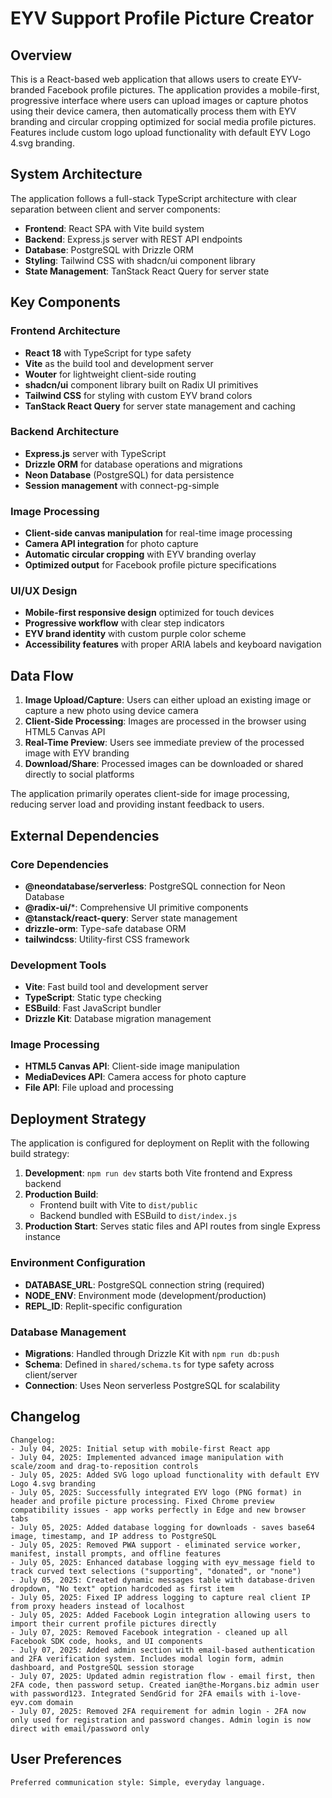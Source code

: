 # EYV Support Profile Picture Creator

## Overview

This is a React-based web application that allows users to create EYV-branded Facebook profile pictures. The application provides a mobile-first, progressive interface where users can upload images or capture photos using their device camera, then automatically process them with EYV branding and circular cropping optimized for social media profile pictures. Features include custom logo upload functionality with default EYV Logo 4.svg branding.

## System Architecture

The application follows a full-stack TypeScript architecture with clear separation between client and server components:

- **Frontend**: React SPA with Vite build system
- **Backend**: Express.js server with REST API endpoints
- **Database**: PostgreSQL with Drizzle ORM
- **Styling**: Tailwind CSS with shadcn/ui component library
- **State Management**: TanStack React Query for server state

## Key Components

### Frontend Architecture
- **React 18** with TypeScript for type safety
- **Vite** as the build tool and development server
- **Wouter** for lightweight client-side routing
- **shadcn/ui** component library built on Radix UI primitives
- **Tailwind CSS** for styling with custom EYV brand colors
- **TanStack React Query** for server state management and caching

### Backend Architecture
- **Express.js** server with TypeScript
- **Drizzle ORM** for database operations and migrations
- **Neon Database** (PostgreSQL) for data persistence
- **Session management** with connect-pg-simple

### Image Processing
- **Client-side canvas manipulation** for real-time image processing
- **Camera API integration** for photo capture
- **Automatic circular cropping** with EYV branding overlay
- **Optimized output** for Facebook profile picture specifications



### UI/UX Design
- **Mobile-first responsive design** optimized for touch devices
- **Progressive workflow** with clear step indicators
- **EYV brand identity** with custom purple color scheme
- **Accessibility features** with proper ARIA labels and keyboard navigation

## Data Flow

1. **Image Upload/Capture**: Users can either upload an existing image or capture a new photo using device camera
2. **Client-Side Processing**: Images are processed in the browser using HTML5 Canvas API
3. **Real-Time Preview**: Users see immediate preview of the processed image with EYV branding
4. **Download/Share**: Processed images can be downloaded or shared directly to social platforms

The application primarily operates client-side for image processing, reducing server load and providing instant feedback to users.

## External Dependencies

### Core Dependencies
- **@neondatabase/serverless**: PostgreSQL connection for Neon Database
- **@radix-ui/***: Comprehensive UI primitive components
- **@tanstack/react-query**: Server state management
- **drizzle-orm**: Type-safe database ORM
- **tailwindcss**: Utility-first CSS framework

### Development Tools
- **Vite**: Fast build tool and development server
- **TypeScript**: Static type checking
- **ESBuild**: Fast JavaScript bundler
- **Drizzle Kit**: Database migration management

### Image Processing
- **HTML5 Canvas API**: Client-side image manipulation
- **MediaDevices API**: Camera access for photo capture
- **File API**: File upload and processing

## Deployment Strategy

The application is configured for deployment on Replit with the following build strategy:

1. **Development**: `npm run dev` starts both Vite frontend and Express backend
2. **Production Build**: 
   - Frontend built with Vite to `dist/public`
   - Backend bundled with ESBuild to `dist/index.js`
3. **Production Start**: Serves static files and API routes from single Express instance

### Environment Configuration
- **DATABASE_URL**: PostgreSQL connection string (required)
- **NODE_ENV**: Environment mode (development/production)
- **REPL_ID**: Replit-specific configuration

### Database Management
- **Migrations**: Handled through Drizzle Kit with `npm run db:push`
- **Schema**: Defined in `shared/schema.ts` for type safety across client/server
- **Connection**: Uses Neon serverless PostgreSQL for scalability

## Changelog

```
Changelog:
- July 04, 2025: Initial setup with mobile-first React app
- July 04, 2025: Implemented advanced image manipulation with scale/zoom and drag-to-reposition controls
- July 05, 2025: Added SVG logo upload functionality with default EYV Logo 4.svg branding
- July 05, 2025: Successfully integrated EYV logo (PNG format) in header and profile picture processing. Fixed Chrome preview compatibility issues - app works perfectly in Edge and new browser tabs
- July 05, 2025: Added database logging for downloads - saves base64 image, timestamp, and IP address to PostgreSQL
- July 05, 2025: Removed PWA support - eliminated service worker, manifest, install prompts, and offline features
- July 05, 2025: Enhanced database logging with eyv_message field to track curved text selections ("supporting", "donated", or "none")
- July 05, 2025: Created dynamic messages table with database-driven dropdown, "No text" option hardcoded as first item
- July 05, 2025: Fixed IP address logging to capture real client IP from proxy headers instead of localhost
- July 05, 2025: Added Facebook Login integration allowing users to import their current profile pictures directly
- July 07, 2025: Removed Facebook integration - cleaned up all Facebook SDK code, hooks, and UI components
- July 07, 2025: Added admin section with email-based authentication and 2FA verification system. Includes modal login form, admin dashboard, and PostgreSQL session storage
- July 07, 2025: Updated admin registration flow - email first, then 2FA code, then password setup. Created ian@the-Morgans.biz admin user with password123. Integrated SendGrid for 2FA emails with i-love-eyv.com domain
- July 07, 2025: Removed 2FA requirement for admin login - 2FA now only used for registration and password changes. Admin login is now direct with email/password only
```

## User Preferences

```
Preferred communication style: Simple, everyday language.
```